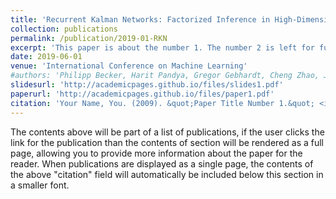 ```yaml
---
title: 'Recurrent Kalman Networks: Factorized Inference in High-Dimensional Deep Feature Spaces'
collection: publications
permalink: /publication/2019-01-RKN
excerpt: 'This paper is about the number 1. The number 2 is left for future work.'
date: 2019-06-01
venue: 'International Conference on Machine Learning'
#authors: 'Philipp Becker, Harit Pandya, Gregor Gebhardt, Cheng Zhao, James Taylor, Gerhard Neumann'
slidesurl: 'http://academicpages.github.io/files/slides1.pdf'
paperurl: 'http://academicpages.github.io/files/paper1.pdf'
citation: 'Your Name, You. (2009). &quot;Paper Title Number 1.&quot; <i>Journal 1</i>. 1(1).'
---
```


The contents above will be part of a list of publications, if the user clicks the link for the publication than the contents of section will be rendered as a full page, allowing you to provide more information about the paper for the reader. When publications are displayed as a single page, the contents of the above "citation" field will automatically be included below this section in a smaller font.